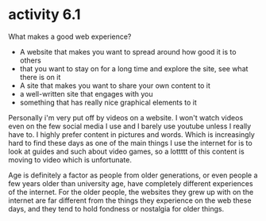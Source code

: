 # activity 6.1

What makes a good web experience?

* A website that makes you want to spread around how good it is to others
* that you want to stay on for a long time and explore the site, see what there is on it
* A site that makes you want to share your own content to it
* a well-written site that engages with you
* something that has really nice graphical elements to it

Personally i'm very put off by videos on a website. I won't watch videos even on the few social media I use and I barely use youtube unless I really have to. I highly prefer content in pictures and words. Which is increasingly hard to find these days as one of the main things I use the internet for is to look at guides and such about video games, so a lottttt of this content is moving to video which is unfortunate.

Age is definitely a factor as people from older generations, or even people a few years older than university age, have completely different experiences of the internet. For the older people, the websites they grew up with on the internet are far different from the things they experience on the web these days, and they tend to hold fondness or nostalgia for older things.

